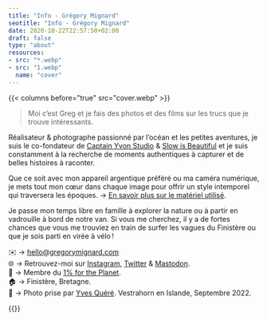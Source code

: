 ```yaml
---
title: "Info - Grégory Mignard"
seotitle: "Info - Grégory Mignard"
date: 2020-10-22T22:57:50+02:00
draft: false
type: "about"
resources:
- src: "*.webp"
- src: "1.webp"
  name: "cover"
---
```


{{< columns before="true" src="cover.webp" >}}<blockquote>
<p>Moi c’est Greg et je fais des photos et des films sur les trucs que je trouve intéressants.</p>
</blockquote>
<p>Réalisateur &amp; photographe passionné par l’océan et les petites aventures, je suis le co-fondateur de <a href="https://captainyvon.fr" target="_blank">Captain Yvon Studio</a> &amp; <a href="http://slowisbeautiful.cool" target="_blank">Slow is Beautiful</a> et je suis constamment à la recherche de moments authentiques à capturer et de belles histoires à raconter. </p>
<p>Que ce soit avec mon appareil argentique préféré ou ma caméra numérique, je mets tout mon cœur dans chaque image pour offrir un style intemporel qui traversera les époques. → <a href="https://gregorymignard.com/equipement/">En savoir plus sur le matériel utilisé</a>.  </p>
<p>Je passe mon temps libre en famille à explorer la nature ou à partir en vadrouille à bord de notre van. Si vous me cherchez, il y a de fortes chances que vous me trouviez en train de surfer les vagues du Finistère ou que je sois parti en virée à vélo !   </p>
<p>✉️ → <a href="mailto:hello@gregorymignard.com">hello@gregorymignard.com</a><br>🌐 → Retrouvez-moi sur <a href="https://www.instagram.com/gregmignard/" target="_blank">Instagram</a>, <a href="https://twitter.com/gregmignard" target="_blank">Twitter</a> &amp; <a href="https://piaille.fr/@gregmignard" target="_blank">Mastodon</a>.<br>🌱 → Membre du <a href="https://www.onepercentfortheplanet.fr" target="_blank">1% for the Planet</a>.<br>🏠 → Finistère, Bretagne.<br>📸 → Photo prise par <a href="https://yvesquere.com" target="_blank">Yves Quéré</a>. Vestrahorn en Islande, Septembre 2022.</p>{{</columns>}}
